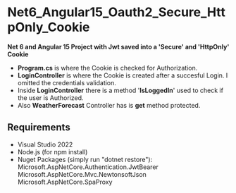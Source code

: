 # Net6_Angular15_Oauth2_Secure_HttpOnly_Cookie
**Net 6 and Angular 15 Project with Jwt saved into a 'Secure' and 'HttpOnly' Cookie**

- **Program.cs** is where the Cookie is checked for Authorization.
- **LoginController** is where the Cookie is created after a succesful Login. I omitted the credentials validation.
- Inside **LoginController** there is a method '**IsLoggedIn**' used to check if the user is Authorized.
- Also **WeatherForecast** Controller has is **get** method protected.

## Requirements
- Visual Studio 2022
- Node.js (for npm install)
- Nuget Packages (simply run "dotnet restore"):
Microsoft.AspNetCore.Authentication.JwtBearer
Microsoft.AspNetCore.Mvc.NewtonsoftJson
Microsoft.AspNetCore.SpaProxy
